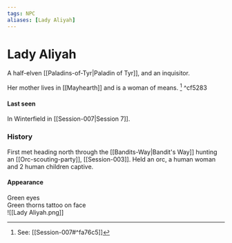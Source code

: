 ```yaml
---
tags: NPC
aliases: [Lady Aliyah]
---
```

# Lady Aliyah

A half-elven [[Paladins-of-Tyr|Paladin of Tyr]], and an inquisitor.

Her mother lives in [[Mayhearth]] and is a woman of means. [^1] ^cf5283

[^1]: See: [[Session-007#^fa76c5]]


#### Last seen
In Winterfield in [[Session-007|Session 7]].
	
### History
First met heading north through the [[Bandits-Way|Bandit's Way]] hunting an [[Orc-scouting-party]], [[Session-003]]. Held an orc, a human woman and 2 human children captive.

#### Appearance
Green eyes  
Green thorns tattoo on face  
![[Lady Aliyah.png]]